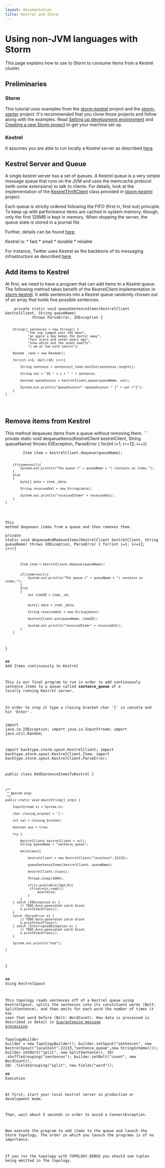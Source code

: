 ```yaml
---
layout: documentation
title: Kestrel and Storm
---
```

<!--Content Begin-->
<div class="content">
	<div class="container-fluid">
    	<div class="row">
        	<div class="col-md-12">
            	<h1 class="page-title">Using non-JVM languages with Storm</h1>
    <p>This page explains how to use to Storm to consume items from a Kestrel cluster.</p>

<h2>Preliminaries</h2>

<h3>Storm</h3>

<p>This tutorial uses examples from the <a href="https://github.com/nathanmarz/storm-kestrel" target="_blank">storm-kestrel</a> project and the <a href="http://github.com/apache/storm/blob/master/examples/storm-starter" target="_blank">storm-starter</a> project. It's recommended that you clone those projects and follow along with the examples. Read <a href="https://github.com/apache/storm/wiki/Setting-up-development-environment" target="_blank">Setting up development environment</a> and <a href="https://github.com/apache/storm/wiki/Creating-a-new-Storm-project" target="_blank">Creating a new Storm project</a> to get your machine set up.</p>

<h3>Kestrel</h3>

<p>It assumes you are able to run locally a Kestrel server as described <a href="https://github.com/nathanmarz/storm-kestrel" target="_blank">here</a>.</p>

<h2>Kestrel Server and Queue</h2>

<p>A single kestrel server has a set of queues. A Kestrel queue is a very simple message queue that runs on the JVM and uses the memcache protocol (with some extensions) to talk to clients. For details, look at the implementation of the <a href="https://github.com/nathanmarz/storm-kestrel/blob/master/src/jvm/backtype/storm/spout/KestrelThriftClient.java" target="_blank">KestrelThriftClient</a> class provided in <a href="https://github.com/nathanmarz/storm-kestrel" target="_blank">storm-kestrel</a> project.</p>

<p>Each queue is strictly ordered following the FIFO (first in, first out) principle. To keep up with performance items are cached in system memory; though, only the first 128MB is kept in memory. When stopping the server, the queue state is stored in a journal file.</p>

<p>Further, details can be found <a href="https://github.com/nathanmarz/kestrel/blob/master/docs/guide.md" target="_blank">here</a>.</p>

<p>Kestrel is:
* fast
* small
* durable
* reliable</p>

<p>For instance, Twitter uses Kestrel as the backbone of its messaging infrastructure as described <a href="http://bhavin.directi.com/notes-on-kestrel-the-open-source-twitter-queue/">here</a>.</p>

<h2>Add items to Kestrel</h2>

<p>At first, we need to have a program that can add items to a Kestrel queue. The following method takes benefit of the KestrelClient implementation in <a href="https://github.com/nathanmarz/storm-kestrel">storm-kestrel</a>. It adds sentences into a Kestrel queue randomly chosen out of an array that holds five possible sentences.</p>
<div class="highlight"><pre><code class="language-text" data-lang="text">    private static void queueSentenceItems(KestrelClient kestrelClient, String queueName)
            throws ParseError, IOException {

        String[] sentences = new String[] {
                "the cow jumped over the moon",
                "an apple a day keeps the doctor away",
                "four score and seven years ago",
                "snow white and the seven dwarfs",
                "i am at two with nature"};

        Random _rand = new Random();

        for(int i=1; i&lt;=10; i++){

            String sentence = sentences[_rand.nextInt(sentences.length)];

            String val = "ID " + i + " " + sentence;

            boolean queueSucess = kestrelClient.queue(queueName, val);

            System.out.println("queueSucess=" +queueSucess+ " [" + val +"]");
        }
    }
</code></pre></div>
<h2>Remove items from Kestrel</h2>

<p>This method dequeues items from a queue without removing them.
```
    private static void dequeueItems(KestrelClient kestrelClient, String queueName) throws IOException, ParseError
             {
        for(int i=1; i&lt;=12; i++){</p>
<div class="highlight"><pre><code class="language-text" data-lang="text">        Item item = kestrelClient.dequeue(queueName);

        if(item==null){
            System.out.println("The queue (" + queueName + ") contains no items.");
        }
        else
        {
            byte[] data = item._data;

            String receivedVal = new String(data);

            System.out.println("receivedItem=" + receivedVal);
        }
    }
</code></pre></div><div class="highlight"><pre><code class="language-text" data-lang="text">This method dequeues items from a queue and then removes them.
</code></pre></div><div class="highlight"><pre><code class="language-text" data-lang="text">private static void dequeueAndRemoveItems(KestrelClient kestrelClient, String queueName)
throws IOException, ParseError
     {
        for(int i=1; i&lt;=12; i++){

            Item item = kestrelClient.dequeue(queueName);


            if(item==null){
                System.out.println("The queue (" + queueName + ") contains no items.");
            }
            else
            {
                int itemID = item._id;


                byte[] data = item._data;

                String receivedVal = new String(data);

                kestrelClient.ack(queueName, itemID);

                System.out.println("receivedItem=" + receivedVal);
            }
        }
}
</code></pre></div><div class="highlight"><pre><code class="language-text" data-lang="text">## Add Items continuously to Kestrel

This is our final program to run in order to add continuously sentence items to a queue called **sentence_queue** of a locally running Kestrel server.

In order to stop it type a closing bracket char ']' in console and hit 'Enter'.
</code></pre></div><div class="highlight"><pre><code class="language-text" data-lang="text">import java.io.IOException;
import java.io.InputStream;
import java.util.Random;

import backtype.storm.spout.KestrelClient;
import backtype.storm.spout.KestrelClient.Item;
import backtype.storm.spout.KestrelClient.ParseError;

public class AddSentenceItemsToKestrel {

    /**
     * @param args
     */
    public static void main(String[] args) {

        InputStream is = System.in;

        char closing_bracket = ']';

        int val = closing_bracket;

        boolean aux = true;

        try {

            KestrelClient kestrelClient = null;
            String queueName = "sentence_queue";

            while(aux){

                kestrelClient = new KestrelClient("localhost",22133);

                queueSentenceItems(kestrelClient, queueName);

                kestrelClient.close();

                Thread.sleep(1000);

                if(is.available()&gt;0){
                 if(val==is.read())
                     aux=false;
                }
            }
        } catch (IOException e) {
            // TODO Auto-generated catch block
            e.printStackTrace();
        }
        catch (ParseError e) {
            // TODO Auto-generated catch block
            e.printStackTrace();
        } catch (InterruptedException e) {
            // TODO Auto-generated catch block
            e.printStackTrace();
        }

        System.out.println("end");

    }
}
</code></pre></div><div class="highlight"><pre><code class="language-text" data-lang="text">## Using KestrelSpout

This topology reads sentences off of a Kestrel queue using KestrelSpout, splits the sentences into its constituent words (Bolt: SplitSentence), and then emits for each word the number of times it has seen that word before (Bolt: WordCount). How data is processed is described in detail in [Guaranteeing message processing](Guaranteeing-message-processing.html).
</code></pre></div><div class="highlight"><pre><code class="language-text" data-lang="text">TopologyBuilder builder = new TopologyBuilder();
builder.setSpout("sentences", new KestrelSpout("localhost",22133,"sentence_queue",new StringScheme()));
builder.setBolt("split", new SplitSentence(), 10)
            .shuffleGrouping("sentences");
builder.setBolt("count", new WordCount(), 20)
        .fieldsGrouping("split", new Fields("word"));
</code></pre></div><div class="highlight"><pre><code class="language-text" data-lang="text">## Execution

At first, start your local kestrel server in production or development mode.

Than, wait about 5 seconds in order to avoid a ConnectException.

Now execute the program to add items to the queue and launch the Storm topology. The order in which you launch the programs is of no importance.

If you run the topology with TOPOLOGY_DEBUG you should see tuples being emitted in the topology.
</code></pre></div>
            </div>
        </div>
    </div>
</div>
<!--Content End-->

